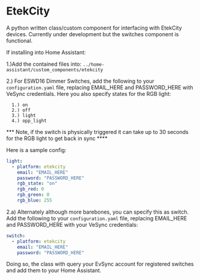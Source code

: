 # EtekCity

A python written class/custom component for interfacing with EtekCity devices. Currently under development but the switches component is functional.

If installing into Home Assistant:

1.)Add the contained files into: `../home-assistant/custom_components/etekcity`

2.) For ESWD16 Dimmer Switches, add the following to your `configuration.yaml` file, replacing EMAIL_HERE and PASSWORD_HERE with VeSync credentials. Here you also specify states for the RGB light:

      1.) on
      2.) off
      3.) light
      4.) opp_light
      
*** Note, if the switch is physically triggered it can take up to 30 seconds for the RGB light to get back in sync ****

Here is a sample config:
      
```yaml
light:
  - platform: etekcity
    email: "EMAIL_HERE"
    password: "PASSWORD_HERE"
    rgb_state: "on"
    rgb_red: 0
    rgb_green: 0
    rgb_blue: 255
```
      
2.a) Alternately although more barebones, you can specify this as switch. Add the following to your `configuration.yaml` file, replacing EMAIL_HERE and PASSWORD_HERE with your VeSync credentials:

```yaml
switch:
  - platform: etekcity
    email: "EMAIL_HERE"
    password: "PASSWORD_HERE"
```

Doing so, the class with query your EvSync account for registered switches and add them to your Home Assistant.
